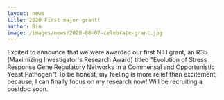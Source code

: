 ```yaml
---
layout: news
title: 2020 First major grant!
author: Bin
image: /images/news/2020-08-07-celebrate-grant.jpg
---
```


Excited to announce that we were awarded our first NIH grant, an R35 (Maximizing Investigator's Research Award) titled "Evolution of Stress Response Gene Regulatory Networks in a Commensal and Opportunistic Yeast Pathogen"! To be honest, my feeling is more relief than excitement, because, I can finally focus on my research now! Will be recruiting a postdoc soon.
